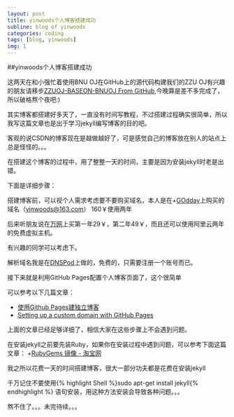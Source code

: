 ```yaml
---
layout: post
title: yinwoods个人博客搭建成功
subline: blog of yinwoods
categories: coding
tags: [blog, yinwoods]
img: 1
---
```


##yinwoods个人博客搭建成功

这两天在和小强忙着使用BNU OJ在GitHub上的源代码构建我们的ZZU OJ有兴趣的朋友请移步[ZZUOJ-BASEON-BNUOJ From GitHub](https://github.com/ZZUACM/ZZUOJ-BASEON-BNUOJ),今晚算是差不多完成了，所以破格熬个夜吧:)

其实博客都搭建好多天了，一直没有时间写教程，不过搭建过程确实很简单，所以我写这篇文章也是出于学习jekyll编写博客的目的吧。

客观的说CSDN的博客现在是越做越好了，可是感觉自己的博客放在别人的站点上总是怪怪的。。。

在搭建这个博客的过程中，用了整整一天的时间，主要是因为安装jekyll时老是出错。

下面是详细步骤：

搭建博客前，可以视个人需求考虑要不要购买域名，本人是在+[GOdday](http://www.godaddy.com/)上购买的域名（yinwoods@163.com）
160￥使用两年

后来听朋友说在[万网](http://www.net.cn/?spm=5334.642894.2.3.8W3O0N)上买第一年29￥，第二年49￥，而且还可以使用阿里云两年的免费虚拟主机。

有兴趣的同学可以考虑下。

解析域名我是在[DNSPod](https://www.dnspod.cn/)上做的，免费的，只需要注册一个账号而已。

接下来就是利用GitHub Pages配置个人博客页面了，这个很简单

可以参考以下几篇文章：

+ [使用Github Pages建独立博客](http://beiyuu.com/github-pages/)
+ [Setting up a custom domain with GitHub Pages](https://help.github.com/articles/setting-up-a-custom-domain-with-github-pages/)

上面的文章已经足够详细了，相信大家在这些步骤上不会遇到问题。

在安装jekyll之前要先装Ruby，如果你在安装过程中遇到问题，可以参考下面这篇文章：
    +[RubyGems 镜像 - 淘宝网](http://ruby.taobao.org/)

我之所以花费一天的时间搭建博客，很大一部分功夫都是花费在安装jekyll

千万记住不要使用{% highlight Shell %}sudo apt-get install jekyll{% endhighlight %} 语句安装，用这种方法安装会导致各种问题。。。

熬不住了。。。未完待续。。。


